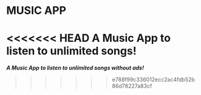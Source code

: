 # MUSIC APP
<<<<<<< HEAD
A Music App to listen to unlimited songs!
=======
***A Music App to listen to unlimited songs without ads!***
>>>>>>> e788f99c336012ecc2ac4fdb52b86d78227a83cf
